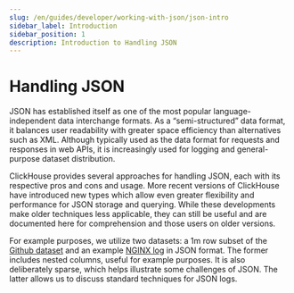 ```yaml
---
slug: /en/guides/developer/working-with-json/json-intro
sidebar_label: Introduction 
sidebar_position: 1
description: Introduction to Handling JSON
---
```


# Handling JSON

JSON has established itself as one of the most popular language-independent data interchange formats. As a “semi-structured” data format, it balances user readability with greater space efficiency than alternatives such as XML. Although typically used as the data format for requests and responses in web APIs, it is increasingly used for logging and general-purpose dataset distribution. 

ClickHouse provides several approaches for handling JSON, each with its respective pros and cons and usage. More recent versions of ClickHouse have introduced new types which allow even greater flexibility and performance for JSON storage and querying. While these developments make older techniques less applicable, they can still be useful and are documented here for comprehension and those users on older versions.

For example purposes, we utilize two datasets: a 1m row subset of the [Github dataset](https://ghe.clickhouse.tech/#how-this-dataset-is-created) and an example [NGINX log](https://datasets-documentation.s3.eu-west-3.amazonaws.com/http/documents-01.ndjson.gz) in JSON format. The former includes nested columns, useful for example purposes. It is also deliberately sparse, which helps illustrate some challenges of JSON. The latter allows us to discuss standard techniques for JSON logs. 